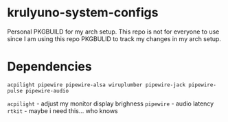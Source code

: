 # krulyuno-system-configs
Personal PKGBUILD for my arch setup. This repo is not for everyone to use since I am using this repo PKGBULID to track my changes in my arch setup.

# Dependencies
```acpilight pipewire pipewire-alsa wiruplumber pipewire-jack pipewire-pulse pipewire-audio```

`acpilight` - adjust my monitor display brighness
`pipewire` - audio latency
`rtkit` - maybe i need this... who knows
